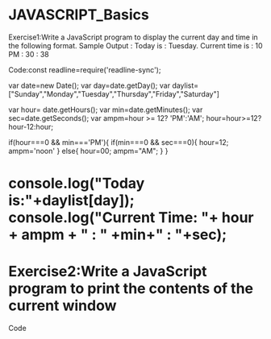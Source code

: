 # JAVASCRIPT_Basics
Exercise1:Write a JavaScript program to display the current day and time in the following format. 
Sample Output : Today is : Tuesday.
Current time is : 10 PM : 30 : 38

Code:const readline=require('readline-sync');

var date=new Date();
var day=date.getDay();
var daylist=["Sunday","Monday","Tuesday","Thursday","Friday","Saturday"]

var hour= date.getHours();
var min=date.getMinutes();
var sec=date.getSeconds();
var ampm=hour  >= 12? 'PM':'AM';
hour=hour>=12?hour-12:hour;

if(hour===0 && min==='PM'){
  if(min===0 && sec===0){
    hour=12;
    ampm='noon'
  }
  else{
    hour=00;
    ampm="AM";
  }
}


console.log("Today is:"+daylist[day]);
console.log("Current Time: "+ hour + ampm + " : " +min+" : "+sec);
=================================================================

Exercise2:Write a JavaScript program to print the contents of the current window
============
Code
<html lang="en" dir="ltr">
  <head>
    <meta charset="utf-8">
    <title>Print the content of current page</title>
    <script type="text/javascript">
      function printContent(){
        window.print();
      }
      
      
    </script>
  </head>
  <body>
    <h1>This is a Practice page</h1>
    <p>Lorem ipsum dolor sit amet, consectetur adipisicing elit, sed do eiusmod tempor incididunt ut labore et dolore magna aliqua. Ut enim ad minim veniam, quis nostrud exercitation ullamco laboris nisi ut aliquip ex ea commodo consequat. Duis aute irure dolor in reprehenderit in voluptate velit esse cillum dolore eu fugiat nulla pariatur. Excepteur sint occaecat cupidatat non proident, sunt in culpa qui officia deserunt mollit anim id est laborum.</p>
    <button type="button" name="button" onclick="printContent()">Print this page</button>
  </body>
</html>

=========================================================================
 Write a JavaScript program to get the current date.
 ============
code:
const readline=require('readline-sync');
function dateFormate(){
   var date=new Date();
    var year=date.getFullYear();
    var mon=(1+date.getMonth()).toString().padStart(2,'0');
     var day=date.getDate();
     day=day>=10? day.toString().padStart(2,'0'):day;



return(day+" / "+mon+" / "+year); };console.log(dateFormate());

Exercise 4 :Write a JavaScript program to find the area of a triangle where lengths of the three of its sides are 5, 6, 7
======

Code:const readline=require('readline-sync');
function areaTriangle(a,b,c) {
  //area of triangle with 3 sides=square root of(s(s-a)(s-b)(s-c)) where s=(a+b+c)/2
  var area;
  var s=(a+b+c)/2;
  return area=Math.sqrt(s*(s-a)*(s-b)*(s-c));



}
console.log(areaTriangle(5,6,7));
=


